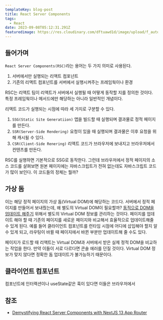```yaml
---
templateKey: blog-post
title: React Server Components
tags:
  - React
date: 2023-09-08T05:12:31.291Z
featuredimage: https://res.cloudinary.com/dftuawd1d/image/upload/f_auto,q_auto/c_fit,h_400,w_600/v1689170017/992762435A33213D25_gpijt4.jpg
---
```

## 들어가며
`React Server Components(RSC)`라는 용어는 두 가지 의미로 사용된다.
1. 서버에서만 실행되는 리액트 컴포넌트
2. 기존의 리액트 컴포넌트를 서버에서 실행시켜주는 프레임웍이나 환경

RSC는 리액트 팀이 리액트가 서버에서 실행될 때 어떻게 동작할 지를 정의한 것이다. 특정 프레임웍이나 메서드에만 해당하는 아니라 일반적인 개념이다.

리액트 코드가 실행되는 시점에 따라 세 가지로 구분할 수 있다.

1. `SSG(Static Site Generatiion)` 앱을 빌드할 때 실행되며 결과물로 정적 페이지를 만든다.
2. `SSR(Server-Side Rendering)` 요청이 있을 때 실행되며 결과물은 이후 요청을 위해 캐시될 수 있다.
3. `CSR(Client-Side Renering)` 리액트 코드가 브라우저에 보내지고 브라우저에서 컨텐츠를 만든다.

RSC를 실행하면 기본적으로 SSG로 동작한다. 그런데 브라우저에서 정적 페이지의 소스 코드를 살펴보면 원본 페이지에는 자바스크립트가 전혀 없는데도 자바스크립트 코드가 많이 보인다. 이 코드들의 정체는 뭘까?

## 가상 돔
이는 해당 정적 페이지의 가상 돔(Virtual DOM)에 해당하는 코드다. 서버에서 정적 페이지를 만들어서 보내줬는데, 왜 별도의 Virtual DOM이 필요할까? <u>동적으로 DOM을 업데이트 해주기</u> 위해서 별도의 Virtual DOM 정보를 관리하는 것이다. 페이지를 업데이트 해야 할 때 기존의 페이지를 새로운 페이지와 비교해서 효율적으로 업데이트해줄 수 있게 된다.
예를 들어 클라이언트 컴포넌트를 런타임 시점에 어디에 삽입해야 할지 알 수 있게 되고, 라우팅이 바뀔 때 페이지에서 바뀐 부분만 업데이트해 줄 수도 있다.

페이지가 로드할 때 리액트는 Virtual DOM과 서버에서 받은 실제 정적 DOM을 비교하는 작업을 한다. 만약 이들이 서로 다르다면 콘솔 에러를 던질 것이다. Virtual DOM 정보가 맞지 않다면 정확한 돔 업데이트가 불가능하기 때문이다.

## 클라이언트 컴포넌트
컴포넌트에 인터랙션이나 useState같은 훅이 있다면 이들은 브라우저에서 

## 참조
- [Demystifying React Server Components
with NextJS 13 App Router](https://demystifying-rsc.vercel.app/)